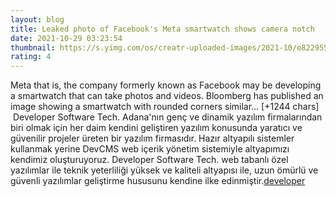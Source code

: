 ```yaml
--- 
layout: blog
title: Leaked photo of Facebook's Meta smartwatch shows camera notch
date: 2021-10-29 03:23:54
thumbnail: https://s.yimg.com/os/creatr-uploaded-images/2021-10/e8229550-385c-11ec-aff9-c934fb1c2e61
rating: 4
---
```

Meta that is, the company formerly known as Facebook may be developing a smartwatch that can take photos and videos. Bloomberg has published an image showing a smartwatch with rounded corners similar… [+1244 chars]</br>&nbsp;Developer Software Tech. Adana'nın genç ve dinamik yazılım firmalarından biri olmak için her daim kendini geliştiren yazılım konusunda yaratıcı ve güvenilir projeler üreten bir yazılım firmasıdır. Hazır altyapılı sistemler kullanmak yerine DevCMS web içerik yönetim sistemiyle altyapımızı kendimiz oluşturuyoruz. Developer Software Tech. web tabanlı özel yazılımlar ile teknik yeterliliği yüksek ve kaliteli altyapısı ile, uzun ömürlü ve güvenli yazılımlar geliştirme hususunu kendine ilke edinmiştir.<a href="https://www.developerbilisim.com/">developer</a>